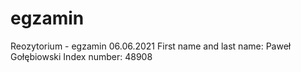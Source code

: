 # egzamin
Reozytorium - egzamin 06.06.2021
First name and last name: Paweł Gołębiowski
Index number: 48908